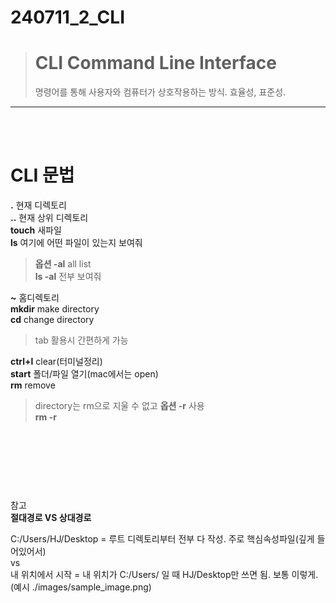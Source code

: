 # 240711_2_CLI
> # CLI Command Line Interface
> 명령어를 통해 사용자와 컴퓨터가 상호작용하는 방식. 효율성, 표준성.
---
<br>
<br>

# CLI 문법
**.** 현재 디렉토리 <br>
**..** 현재 상위 디렉토리 <br>
**touch** 새파일 <br>
**ls** 여기에 어떤 파일이 있는지 보여줘<br>
>**옵션 -al** all list<br>
**ls -al** 전부 보여줘

**~** 홈디렉토리<br>
**mkdir** make directory<br>
**cd** change directory<br>
>tab 활용시 간편하게 가능<br>

**ctrl+l** clear(터미널정리)<br>
**start** 폴더/파일 열기(mac에서는 open)<br>
**rm** remove<br>
>directory는 rm으로 지울 수 없고 **옵션 -r** 사용<br>
**rm -r**<br>



<br><br><br>
---
참고<br>
**절대경로 VS 상대경로**

C:/Users/HJ/Desktop = 루트 디렉토리부터 전부 다 작성. 주로 핵심속성파일(깊게 들어있어서) <BR>
vs<br>
내 위치에서 시작 = 내 위치가 C:/Users/ 일 때 HJ/Desktop만 쓰면 됨. 보통 이렇게.(예시 ./images/sample_image.png)